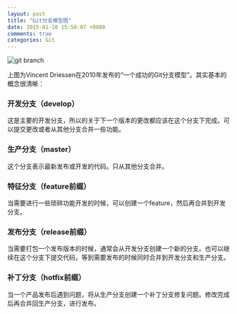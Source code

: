 ```yaml
---
layout: post
title: "Git分支模型图"
date: 2015-01-10 15:58:07 +0800
comments: true
categories: Git
---
```



![git branch](http://www.openwudi.com/images/2015/1432791784.png)

上图为Vincent Driessen在2010年发布的“一个成功的Git分支模型”。其实基本的概念很清晰：

### 开发分支（develop）
这是主要的开发分支，所以的关于下一个版本的更改都应该在这个分支下完成。可以提交更改或者从其他分支合并一些功能。

### 生产分支（master）
这个分支表示最新发布或开发的代码。只从其他分支合并。

### 特征分支（feature前缀）
当需要进行一些琐碎功能开发的时候，可以创建一个feature，然后再合并到开发分支。

### 发布分支（release前缀）
当需要打包一个发布版本的时候，通常会从开发分支创建一个新的分支。也可以继续在这个分支下提交代码，等到需要发布的时候同时合并到开发分支和生产分支。

### 补丁分支（hotfix前缀）
当一个产品发布后遇到问题，将从生产分支创建一个补丁分支修复问题。修改完成后再合并回生产分支，进行发布。